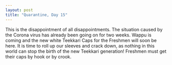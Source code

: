 ```yaml
---
layout: post
title: "Quarantine, Day 15"
---
```


This is the disappointment of all disappointments. The situation caused by the Corona virus has already been going on for two weeks. Wappu is coming and the new white Teekkari Caps for the Freshmen will soon be here. It is time to roll up our sleeves and crack down, as nothing in this world can stop the birth of the new Teekkari generation! Freshmen must get their caps by hook or by crook.